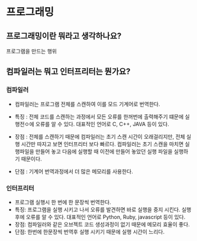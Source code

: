 # 프로그래밍 
## 프로그래밍이란 뭐라고 생각하나요? 
프로그램을 만드는 행위

## 컴파일러는 뭐고 인터프리터는 뭔가요? 

### 컴파일러 
- 컴파일러는 프로그램 전체를 스캔하여 이를 모드 기계어로 번역한다.

- 특징 : 전체 코드를 스캔하는 과정에서 모든 오류를 한꺼번에 출력해주기 떄문에 실행전ㅇ에 오류를 알 수 있다. 
         대표적인 언어로 C, C++, JAVA 등이 있다. 

- 장점 : 전체를 스캔하기 때문에 컴파일러는 초기 스캔 시간이 오래걸리지만, 전체 실행 시간만 따지고 보면 인터프리터 보다 빠르다. 
컴파일러는 초기 스캔을 마치면 실행파일을 만들어 놓고 다음에 실행할 때 이전에 만들어 놓았던 실행 파일을 실행하기 때문이다.

- 단점 : 기계어 번역과정에서 더 많은 메모리를 사용한다. 

### 인터프리터 
- 프로그램 실행시 한 번에 한 문장씩 번역한다. 
- 특징: 프로그램을 실행 시키고 나서 오류를 발견하면 바로 실행을 중지 시킨다. 실행 후에 오류를 알 수 있다. 
        대표적인 언어로 Python, Ruby, javascript 등이 있다. 
- 장점: 컴파일러와 같은 오브젝트 코드 생성과정이 없기 때문에 메모리 효율이 좋다. 
- 단점: 한번에 한문장씩 번역후 실행 시키기 때문에 실행 시간이 느리다. 